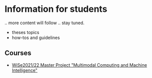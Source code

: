 # Information for students
.. more content will follow .. stay tuned.
* theses topics
* how-tos and guidelines

## Courses
* [WiSe2021/22 Master Project "Multimodal Computing and Machine Intelligence"](2021w-master-project)


